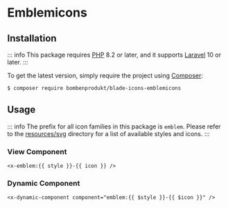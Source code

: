 # Emblemicons

## Installation

::: info
This package requires [PHP](https://www.php.net/) 8.2 or later, and it supports [Laravel](https://laravel.com/) 10 or later.
:::

To get the latest version, simply require the project using [Composer](https://getcomposer.org/):

```bash
$ composer require bombenprodukt/blade-icons-emblemicons
```

## Usage

::: info
The prefix for all icon families in this package is `emblem`. Please refer to the [resources/svg](https://github.com/faustbrian/blade-icons-emblemicons/tree/main/resources/svg) directory for a list of available styles and icons.
:::

### View Component

```blade
<x-emblem:{{ style }}-{{ icon }} />
```

### Dynamic Component

```blade
<x-dynamic-component component="emblem:{{ $style }}-{{ $icon }}" />
```
